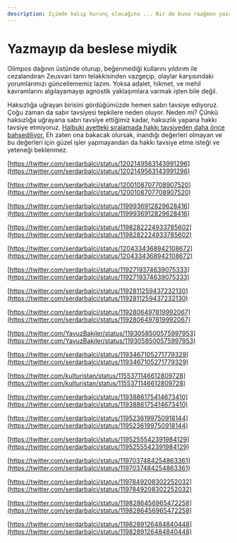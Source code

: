 ```yaml
---
description: İçimde kalıp kurunç olacağına ... Bir de buna raağmen yazamadıklarım var ...
---
```


# Yazmayıp da beslese miydik

Olimpos dağının üstünde oturup, beğenmediği kullarını yıldırım ile cezalandıran Zeusvari tanrı telakkisinden vazgeçip, olaylar karşısındaki yorumlarımızı güncellememiz lazım. Yoksa adalet, hikmet, ve mehil kavramlarını algılayamayıp agnostik yaklaşımlara varmak işten bile değil.

Haksızlığa uğrayan birisini gördüğümüzde hemen sabrı tavsiye ediyoruz. Çoğu zaman da sabır tavsiyesi tepkilere neden oluyor. Neden mi? Çünkü haksızlığa uğrayana sabrı tavsiye ettiğimiz kadar, haksızlık yapana hakkı tavsiye etmiyoruz. [Halbuki ayetteki sıralamada hakkı tavsiyeden daha önce bahsediliyor.](http://kuran.diyanet.gov.tr/mushaf/kuran-meal-2/asr-suresi-103/ayet-2/diyanet-isleri-baskanligi-meali-1) Eh zaten ona bakacak olursak, inandığı değerleri olmayan ve bu değerleri için güzel işler yapmayandan da hakkı tavsiye etme isteği ve yeteneği beklenmez.

[https://twitter.com/serdarbalci/status/1202149563143991296](https://twitter.com/serdarbalci/status/1202149563143991296)

[https://twitter.com/serdarbalci/status/1200108707708907520](https://twitter.com/serdarbalci/status/1200108707708907520)

[https://twitter.com/serdarbalci/status/1199936912829628416](https://twitter.com/serdarbalci/status/1199936912829628416)

[https://twitter.com/serdarbalci/status/1198282224933785602](https://twitter.com/serdarbalci/status/1198282224933785602)

[https://twitter.com/serdarbalci/status/1204334368942108672](https://twitter.com/serdarbalci/status/1204334368942108672)

[https://twitter.com/serdarbalci/status/1192719374639075333](https://twitter.com/serdarbalci/status/1192719374639075333)

[https://twitter.com/serdarbalci/status/1192811259437232130](https://twitter.com/serdarbalci/status/1192811259437232130)

[https://twitter.com/serdarbalci/status/1192806497819992067](https://twitter.com/serdarbalci/status/1192806497819992067)

[https://twitter.com/YavuzBakiler/status/1193058500575997953](https://twitter.com/YavuzBakiler/status/1193058500575997953)

[https://twitter.com/serdarbalci/status/1193467105271779329](https://twitter.com/serdarbalci/status/1193467105271779329)

[https://twitter.com/kulturistan/status/1155371146612809728](https://twitter.com/kulturistan/status/1155371146612809728)

[https://twitter.com/serdarbalci/status/1193886175414673410](https://twitter.com/serdarbalci/status/1193886175414673410)

[https://twitter.com/serdarbalci/status/1195236199750918144](https://twitter.com/serdarbalci/status/1195236199750918144)

[https://twitter.com/serdarbalci/status/1195255542391984129](https://twitter.com/serdarbalci/status/1195255542391984129)

[https://twitter.com/serdarbalci/status/1197037484254863361](https://twitter.com/serdarbalci/status/1197037484254863361)

[https://twitter.com/serdarbalci/status/1197849208302252032](https://twitter.com/serdarbalci/status/1197849208302252032)

[https://twitter.com/serdarbalci/status/1198286456965472258](https://twitter.com/serdarbalci/status/1198286456965472258)

[https://twitter.com/serdarbalci/status/1198289126484840448](https://twitter.com/serdarbalci/status/1198289126484840448)

